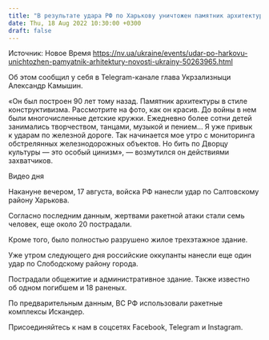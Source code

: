 ```yaml
---
title: "В результате удара РФ по Харькову уничтожен памятник архитектуры"
date: Thu, 18 Aug 2022 10:30:00 +0300
draft: false
---
```

Источник: Новое Время https://nv.ua/ukraine/events/udar-po-harkovu-unichtozhen-pamyatnik-arhitektury-novosti-ukrainy-50263965.html


Об этом сообщил у себя в Telegram-канале глава Укрзализныци Александр Камышин.

«Он был построен 90 лет тому назад. Памятник архитектуры в стиле конструктивизма. Рассмотрите на фото, как он красив. До войны в нем были многочисленные детские кружки. Ежедневно более сотни детей занимались творчеством, танцами, музыкой и пением… Я уже привык к ударам по железной дороге. Так начинается мое утро с мониторинга обстрелянных железнодорожных объектов. Но бить по Дворцу культуры — это особый цинизм», — возмутился он действиями захватчиков.

 Видео дня   

Накануне вечером, 17 августа, войска РФ нанесли удар по Салтовскому району Харькова.

Согласно последним данным, жертвами ракетной атаки стали семь человек, еще около 20 пострадали.

Кроме того, было полностью разрушено жилое трехэтажное здание. 

Уже утром следующего дня российские оккупанты нанесли еще один удар по Слободскому району города.

Пострадали общежитие и административное здание. Также известно об одном погибшем и 18 раненых.

По предварительным данным, ВС РФ использовали ракетные комплексы Искандер.

Присоединяйтесь к нам в соцсетях Facebook, Telegram и Instagram.
